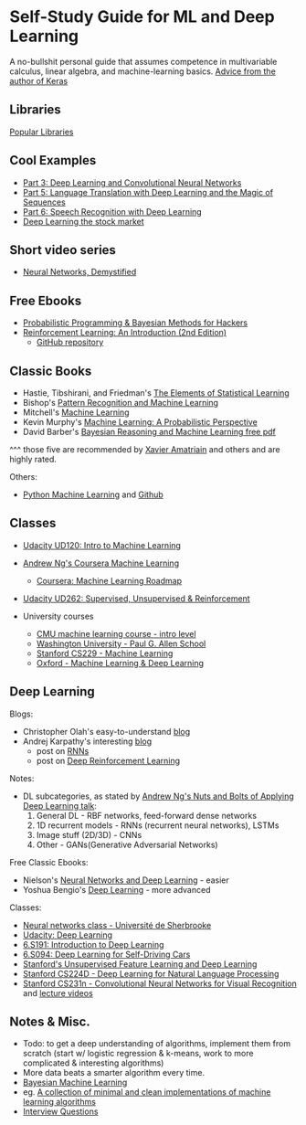 # Self-Study Guide for ML and Deep Learning

A no-bullshit personal guide that assumes competence in multivariable calculus, linear algebra, and machine-learning basics.
[Advice from the author of Keras](https://www.quora.com/What-advice-would-you-give-to-people-studying-ML-DL-from-MOOCs-Udacity-Coursera-edx-MIT-Opencourseware-or-from-books-in-their-own-time/answer/Fran%C3%A7ois-Chollet)

## Libraries
[Popular Libraries](lib.md)

## Cool Examples
- [Part 3: Deep Learning and Convolutional Neural Networks](https://medium.com/@ageitgey/machine-learning-is-fun-part-3-deep-learning-and-convolutional-neural-networks-f40359318721#.44rhxy637)
- [Part 5: Language Translation with Deep Learning and the Magic of Sequences](https://medium.com/@ageitgey/machine-learning-is-fun-part-5-language-translation-with-deep-learning-and-the-magic-of-sequences-2ace0acca0aa#.wyfthap4c)
- [Part 6: Speech Recognition with Deep Learning](https://medium.com/@ageitgey/machine-learning-is-fun-part-6-how-to-do-speech-recognition-with-deep-learning-28293c162f7a)
- [Deep Learning the stock market](https://medium.com/@TalPerry/deep-learning-the-stock-market-df853d139e02)

## Short video series
- [Neural Networks, Demystified](http://lumiverse.io/series/neural-networks-demystified)

## Free Ebooks
- [Probabilistic Programming & Bayesian Methods for Hackers](https://camdavidsonpilon.github.io/Probabilistic-Programming-and-Bayesian-Methods-for-Hackers/)
- [Reinforcement Learning: An Introduction (2nd Edition)](http://ufal.mff.cuni.cz/~straka/courses/npfl114/2016/sutton-bookdraft2016sep.pdf)
  - [GitHub repository](https://github.com/ShangtongZhang/reinforcement-learning-an-introduction)

## Classic Books
- Hastie, Tibshirani, and Friedman's [The Elements of Statistical Learning](https://www.goodreads.com/book/show/148009.The_Elements_of_Statistical_Learning)
- Bishop's [Pattern Recognition and Machine Learning](https://www.goodreads.com/book/show/55881.Pattern_Recognition_and_Machine_Learning)
- Mitchell's [Machine Learning](https://www.goodreads.com/book/show/213030.Machine_Learning)
- Kevin Murphy's [Machine Learning: A Probabilistic Perspective](https://www.amazon.com/Machine-Learning-Probabilistic-Perspective-Computation/dp/0262018020)
- David Barber's [Bayesian Reasoning and Machine Learning free pdf](http://web4.cs.ucl.ac.uk/staff/D.Barber/textbook/020217.pdf)

^^^ those five are recommended by [Xavier Amatriain](https://www.quora.com/How-do-I-learn-machine-learning-1/answer/Xavier-Amatriain) and others and are highly rated.

Others:
  - [Python Machine Learning](https://www.amazon.com/Python-Machine-Learning-Sebastian-Raschka/dp/1783555130) and [Github](https://github.com/rasbt/python-machine-learning-book)

## Classes
- [Udacity UD120: Intro to Machine Learning](https://www.udacity.com/course/intro-to-machine-learning--ud120)
- [Andrew Ng's Coursera Machine Learning](https://www.youtube.com/playlist?list=PLZ9qNFMHZ-A4rycgrgOYma6zxF4BZGGPW)
  - [Coursera: Machine Learning Roadmap](https://metacademy.org/roadmaps/cjrd/coursera_ml_supplement)
- [Udacity UD262: Supervised, Unsupervised & Reinforcement](https://www.udacity.com/course/machine-learning--ud262)

- University courses
  - [CMU machine learning course - intro level](http://www.cs.cmu.edu/~tom/10701_sp11/lectures.shtml)
  - [Washington University - Paul G. Allen School](https://www.youtube.com/user/UWCSE/playlists?shelf_id=16&sort=dd&view=50)
  - [Stanford CS229 - Machine Learning](http://cs229.stanford.edu/materials.html)
  - [Oxford - Machine Learning & Deep Learning](https://www.cs.ox.ac.uk/people/nando.defreitas/machinelearning/)

## Deep Learning
Blogs:
- Christopher Olah's easy-to-understand [blog](http://colah.github.io/)
- Andrej Karpathy's interesting [blog](http://karpathy.github.io/)
  - post on [RNNs](http://karpathy.github.io/2015/05/21/rnn-effectiveness/)
  - post on [Deep Reinforcement Learning](http://karpathy.github.io/2016/05/31/rl/)

Notes:
- DL subcategories, as stated by [Andrew Ng's Nuts and Bolts of Applying Deep Learning talk](https://www.youtube.com/watch?v=F1ka6a13S9I):
  1. General DL - RBF networks, feed-forward dense networks
  2. 1D recurrent models -  RNNs (recurrent neural networks), LSTMs
  3. Image stuff (2D/3D) - CNNs
  4. Other - GANs(Generative Adversarial Networks)

Free Classic Ebooks:
- Nielson's [Neural Networks and Deep Learning](http://neuralnetworksanddeeplearning.com/) - easier
- Yoshua Bengio's [Deep Learning](http://www.deeplearningbook.org/) - more advanced

Classes:
- [Neural networks class - Université de Sherbrooke](https://www.youtube.com/playlist?list=PL6Xpj9I5qXYEcOhn7TqghAJ6NAPrNmUBH)
- [Udacity: Deep Learning](https://classroom.udacity.com/courses/ud730)
- [6.S191: Introduction to Deep Learning](http://introtodeeplearning.com/schedule.html)
- [6.S094: Deep Learning for Self-Driving Cars](http://selfdrivingcars.mit.edu/)
- [Stanford's Unsupervised Feature Learning and Deep Learning](http://deeplearning.stanford.edu/wiki/index.php/UFLDL_Tutorial)
- [Stanford CS224D - Deep Learning for Natural Language Processing](http://cs224d.stanford.edu/syllabus.html)
- [Stanford CS231n - Convolutional Neural Networks for Visual Recognition](http://cs231n.stanford.edu/) and [lecture videos](https://www.youtube.com/watch?v=yp9rwI_LZX8&list=PL16j5WbGpaM0_Tj8CRmurZ8Kk1gEBc7fg)

## Notes & Misc.
- Todo: to get a deep understanding of algorithms, implement them from scratch (start w/ logistic regression & k-means, work to more complicated & interesting algorithms)
- More data beats a smarter algorithm every time.
- [Bayesian Machine Learning](https://metacademy.org/roadmaps/rgrosse/bayesian_machine_learning)
- eg. [A collection of minimal and clean implementations of machine learning algorithms](https://github.com/rushter/MLAlgorithms)
- [Interview Questions](test.md)
